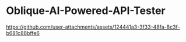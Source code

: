 ﻿# Oblique-AI-Powered-API-Tester



https://github.com/user-attachments/assets/124441a3-3f33-48fa-8c3f-b681c88bffe6


